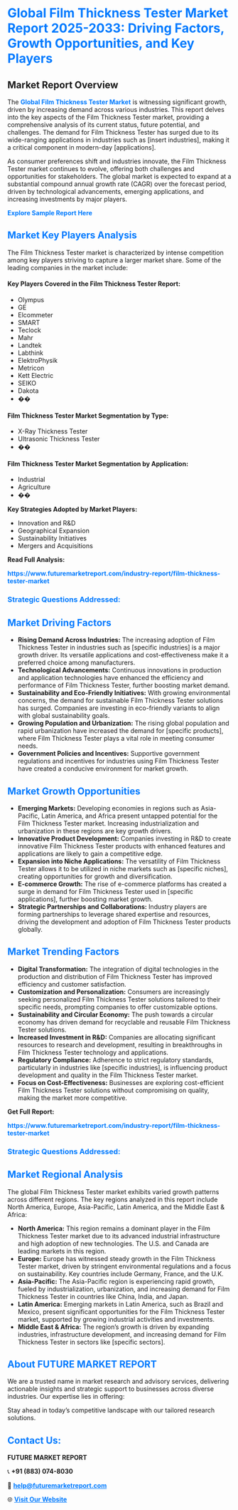<h1 style="color: #007BFF;">Global Film Thickness Tester Market Report 2025-2033: Driving Factors, Growth Opportunities, and Key Players</h1>

<section id="overview">
<h2>Market Report Overview</h2>
<p>The <a href="https://www.futuremarketreport.com/industry-report/film-thickness-tester-market" style="color: #007BFF; text-decoration: none;"><strong>Global Film Thickness Tester Market</strong></a> is witnessing significant growth, driven by increasing demand across various industries. This report delves into the key aspects of the Film Thickness Tester market, providing a comprehensive analysis of its current status, future potential, and challenges. The demand for Film Thickness Tester has surged due to its wide-ranging applications in industries such as [insert industries], making it a critical component in modern-day [applications].</p>
<p>As consumer preferences shift and industries innovate, the Film Thickness Tester market continues to evolve, offering both challenges and opportunities for stakeholders. The global market is expected to expand at a substantial compound annual growth rate (CAGR) over the forecast period, driven by technological advancements, emerging applications, and increasing investments by major players.</p>
</section>

<section id="overview">
<p><a href="https://www.futuremarketreport.com/request-sample/reportId=114092" style="color: #007BFF; text-decoration: none;"><strong>Explore Sample Report Here</strong></a></p>
</section>

<section id="key-players">
<h2 style="color: #007BFF;">Market Key Players Analysis</h2>
<p>The Film Thickness Tester market is characterized by intense competition among key players striving to capture a larger market share. Some of the leading companies in the market include:</p>
<h4>Key Players Covered in the Film Thickness Tester Report:</h4>
<ul><li>Olympus</li><li>GE</li><li>Elcommeter</li><li>SMART</li><li>Teclock</li><li>Mahr</li><li>Landtek</li><li>Labthink</li><li>ElektroPhysik</li><li>Metricon</li><li>Kett Electric</li><li>SEIKO</li><li>Dakota</li><li>��</li></ul>
<h4>Film Thickness Tester Market Segmentation by Type:</h4>
<ul><li>X-Ray Thickness Tester</li><li>Ultrasonic Thickness Tester</li><li>��</li></ul>

<h4>Film Thickness Tester Market Segmentation by Application:</h4>
<ul><li>Industrial</li><li>Agriculture</li><li>��</li></ul>
<p><strong>Key Strategies Adopted by Market Players:</strong></p>
<ul>
<li>Innovation and R&D</li>
<li>Geographical Expansion</li>
<li>Sustainability Initiatives</li>
<li>Mergers and Acquisitions</li>
</ul>
</section>

<section>
<p><strong>Read Full Analysis: </strong></p><a href="https://www.futuremarketreport.com/industry-report/film-thickness-tester-market" style="color: #007BFF; text-decoration: none;"><strong>https://www.futuremarketreport.com/industry-report/film-thickness-tester-market</strong></a>
<h3 style="color: #007BFF;">Strategic Questions Addressed:</h3>
</section>

<section id="driving-factors">
<h2 style="color: #007BFF;">Market Driving Factors</h2>
<ul>
<li><strong>Rising Demand Across Industries:</strong> The increasing adoption of Film Thickness Tester in industries such as [specific industries] is a major growth driver. Its versatile applications and cost-effectiveness make it a preferred choice among manufacturers.</li>
<li><strong>Technological Advancements:</strong> Continuous innovations in production and application technologies have enhanced the efficiency and performance of Film Thickness Tester, further boosting market demand.</li>
<li><strong>Sustainability and Eco-Friendly Initiatives:</strong> With growing environmental concerns, the demand for sustainable Film Thickness Tester solutions has surged. Companies are investing in eco-friendly variants to align with global sustainability goals.</li>
<li><strong>Growing Population and Urbanization:</strong> The rising global population and rapid urbanization have increased the demand for [specific products], where Film Thickness Tester plays a vital role in meeting consumer needs.</li>
<li><strong>Government Policies and Incentives:</strong> Supportive government regulations and incentives for industries using Film Thickness Tester have created a conducive environment for market growth.</li>
</ul>
</section>

<section id="growth-opportunities">
<h2 style="color: #007BFF;">Market Growth Opportunities</h2>
<ul>
<li><strong>Emerging Markets:</strong> Developing economies in regions such as Asia-Pacific, Latin America, and Africa present untapped potential for the Film Thickness Tester market. Increasing industrialization and urbanization in these regions are key growth drivers.</li>
<li><strong>Innovative Product Development:</strong> Companies investing in R&D to create innovative Film Thickness Tester products with enhanced features and applications are likely to gain a competitive edge.</li>
<li><strong>Expansion into Niche Applications:</strong> The versatility of Film Thickness Tester allows it to be utilized in niche markets such as [specific niches], creating opportunities for growth and diversification.</li>
<li><strong>E-commerce Growth:</strong> The rise of e-commerce platforms has created a surge in demand for Film Thickness Tester used in [specific applications], further boosting market growth.</li>
<li><strong>Strategic Partnerships and Collaborations:</strong> Industry players are forming partnerships to leverage shared expertise and resources, driving the development and adoption of Film Thickness Tester products globally.</li>
</ul>
</section>

<section id="trending-factors">
<h2 style="color: #007BFF;">Market Trending Factors</h2>
<ul>
<li><strong>Digital Transformation:</strong> The integration of digital technologies in the production and distribution of Film Thickness Tester has improved efficiency and customer satisfaction.</li>
<li><strong>Customization and Personalization:</strong> Consumers are increasingly seeking personalized Film Thickness Tester solutions tailored to their specific needs, prompting companies to offer customizable options.</li>
<li><strong>Sustainability and Circular Economy:</strong> The push towards a circular economy has driven demand for recyclable and reusable Film Thickness Tester solutions.</li>
<li><strong>Increased Investment in R&D:</strong> Companies are allocating significant resources to research and development, resulting in breakthroughs in Film Thickness Tester technology and applications.</li>
<li><strong>Regulatory Compliance:</strong> Adherence to strict regulatory standards, particularly in industries like [specific industries], is influencing product development and quality in the Film Thickness Tester market.</li>
<li><strong>Focus on Cost-Effectiveness:</strong> Businesses are exploring cost-efficient Film Thickness Tester solutions without compromising on quality, making the market more competitive.</li>
</ul>
</section>

<section>
<p><strong>Get Full Report: </strong></p><a href="https://www.futuremarketreport.com/industry-report/film-thickness-tester-market" style="color: #007BFF; text-decoration: none;"><strong>https://www.futuremarketreport.com/industry-report/film-thickness-tester-market</strong></a>
<h3 style="color: #007BFF;">Strategic Questions Addressed:</h3>
</section>


<section id="regional-analysis">
<h2 style="color: #007BFF;">Market Regional Analysis</h2>
<p>The global Film Thickness Tester market exhibits varied growth patterns across different regions. The key regions analyzed in this report include North America, Europe, Asia-Pacific, Latin America, and the Middle East & Africa:</p>
<ul>
<li><strong>North America:</strong> This region remains a dominant player in the Film Thickness Tester market due to its advanced industrial infrastructure and high adoption of new technologies. The U.S. and Canada are leading markets in this region.</li>
<li><strong>Europe:</strong> Europe has witnessed steady growth in the Film Thickness Tester market, driven by stringent environmental regulations and a focus on sustainability. Key countries include Germany, France, and the U.K.</li>
<li><strong>Asia-Pacific:</strong> The Asia-Pacific region is experiencing rapid growth, fueled by industrialization, urbanization, and increasing demand for Film Thickness Tester in countries like China, India, and Japan.</li>
<li><strong>Latin America:</strong> Emerging markets in Latin America, such as Brazil and Mexico, present significant opportunities for the Film Thickness Tester market, supported by growing industrial activities and investments.</li>
<li><strong>Middle East & Africa:</strong> The region’s growth is driven by expanding industries, infrastructure development, and increasing demand for Film Thickness Tester in sectors like [specific sectors].</li>
</ul>
</section>

<footer>
<h2 style="color: #007BFF;">About FUTURE MARKET REPORT</h2>
<p>We are a trusted name in market research and advisory services, delivering actionable insights and strategic support to businesses across diverse industries. Our expertise lies in offering:</p>

<p>Stay ahead in today’s competitive landscape with our tailored research solutions.</p>

<h2 style="color: #007BFF;">Contact Us:</h2>
<p><strong>FUTURE MARKET REPORT</strong></p>
<p>📞 <strong>+91 (883) 074-8030</strong></p>
<p>📧 <strong><a href="mailto:help@futuremarketreport.com" style="color: #007BFF;">help@futuremarketreport.com</a></strong></p>
<p>🌐 <strong><a href="https://www.futuremarketreport.com/" style="color: #007BFF;">Visit Our Website</a></strong></p>
</footer>
